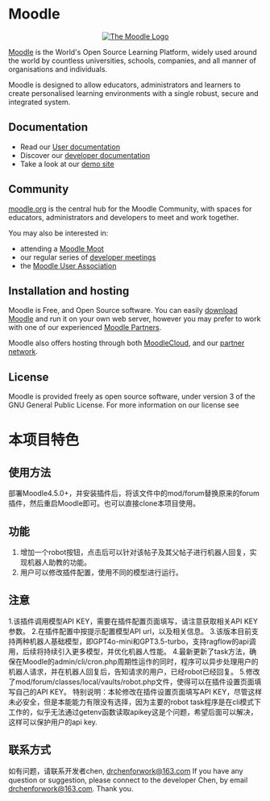 # Moodle

<p align="center"><a href="https://moodle.org" target="_blank" title="Moodle Website">
  <img src="https://raw.githubusercontent.com/moodle/moodle/main/.github/moodlelogo.svg" alt="The Moodle Logo">
</a></p>

[Moodle][1] is the World's Open Source Learning Platform, widely used around the world by countless universities, schools, companies, and all manner of organisations and individuals.

Moodle is designed to allow educators, administrators and learners to create personalised learning environments with a single robust, secure and integrated system.

## Documentation

- Read our [User documentation][3]
- Discover our [developer documentation][5]
- Take a look at our [demo site][4]

## Community

[moodle.org][1] is the central hub for the Moodle Community, with spaces for educators, administrators and developers to meet and work together.

You may also be interested in:

- attending a [Moodle Moot][6]
- our regular series of [developer meetings][7]
- the [Moodle User Association][8]

## Installation and hosting

Moodle is Free, and Open Source software. You can easily [download Moodle][9] and run it on your own web server, however you may prefer to work with one of our experienced [Moodle Partners][10].

Moodle also offers hosting through both [MoodleCloud][11], and our [partner network][10].

## License

Moodle is provided freely as open source software, under version 3 of the GNU General Public License. For more information on our license see

[1]: https://moodle.org
[2]: https://moodle.com
[3]: https://docs.moodle.org/
[4]: https://sandbox.moodledemo.net/
[5]: https://moodledev.io
[6]: https://moodle.com/events/mootglobal/
[7]: https://moodledev.io/general/community/meetings
[8]: https://moodleassociation.org/
[9]: https://download.moodle.org
[10]: https://moodle.com/partners
[11]: https://moodle.com/cloud
[12]: https://moodledev.io/general/license

# 本项目特色
## 使用方法
部署Moodle4.5.0+，并安装插件后，将该文件中的mod/forum替换原来的forum插件，然后重启Moodle即可。也可以直接clone本项目使用。

## 功能
1. 增加一个robot按钮，点击后可以针对该帖子及其父帖子进行机器人回复，实现机器人助教的功能。
2. 用户可以修改插件配置，使用不同的模型进行运行。

## 注意
1.该插件调用模型API KEY，需要在插件配置页面填写，请注意获取相关API KEY参数。
2.在插件配置中按提示配置模型API url，以及相关信息。
3.该版本目前支持两种机器人基础模型，即GPT4o-mini和GPT3.5-turbo，支持ragflow的api调用，后续将持续引入更多模型，并优化机器人性能。
4.最新更新了task方法，确保在Moodle的admin/cli/cron.php周期性运作的同时，程序可以异步处理用户的机器人请求，并在机器人回复后，告知请求的用户，已经robot已经回复。
5.修改了mod/forum/classes/local/vaults/robot.php文件，使得可以在插件设置页面填写自己的API KEY。
特别说明：本轮修改在插件设置页面填写API KEY，尽管这样未必安全，但是本能能力有限没有选择，因为主要的robot task程序是在cli模式下工作的，似乎无法通过getenv函数读取apikey这是个问题，希望后面可以解决，这样可以保护用户的api key.


## 联系方式
如有问题，请联系开发者chen, drchenforwork@163.com
If you have any question or suggestion, please connect to the developer Chen, by email drchenforwork@163.com. Thank you.
